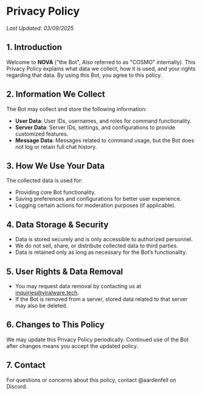 # Privacy Policy

_Last Updated: 03/09/2025_

## 1. Introduction
Welcome to **NOVA** ("the Bot", Also referred to as "COSMO" internally). This Privacy Policy explains what data we collect, how it is used, and your rights regarding that data. By using this Bot, you agree to this policy.

## 2. Information We Collect
The Bot may collect and store the following information:
- **User Data**: User IDs, usernames, and roles for command functionality.
- **Server Data**: Server IDs, settings, and configurations to provide customized features.
- **Message Data**: Messages related to command usage, but the Bot does not log or retain full chat history.

## 3. How We Use Your Data
The collected data is used for:
- Providing core Bot functionality.
- Saving preferences and configurations for better user experience.
- Logging certain actions for moderation purposes (if applicable).

## 4. Data Storage & Security
- Data is stored securely and is only accessible to authorized personnel.
- We do not sell, share, or distribute collected data to third parties.
- Data is retained only as long as necessary for the Bot’s functionality.

## 5. User Rights & Data Removal
- You may request data removal by contacting us at inquiries@viralware.tech.
- If the Bot is removed from a server, stored data related to that server may also be deleted.

## 6. Changes to This Policy
We may update this Privacy Policy periodically. Continued use of the Bot after changes means you accept the updated policy.

## 7. Contact
For questions or concerns about this policy, contact @aardenfell on Discord.

